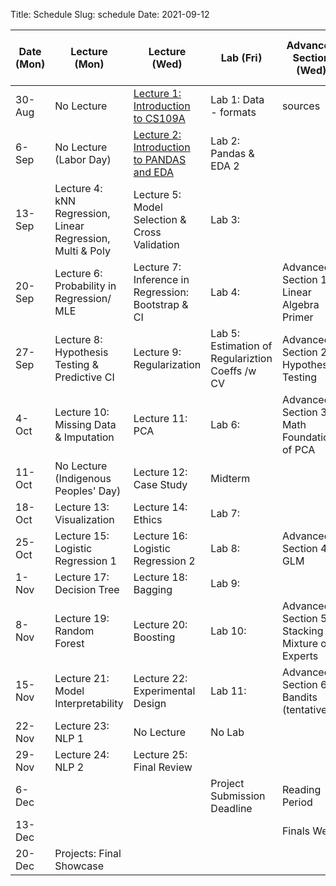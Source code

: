 Title: Schedule
Slug: schedule
Date: 2021-09-12


|Date (Mon)|Lecture (Mon)|Lecture (Wed)|Lab (Fri)|Advanced Section (Wed)|Assignment (R:Released Wed - D:Due Wed)||
|-----|-----|-----|-----|-----|-----|-----|
|30-Aug|No Lecture|[Lecture 1: Introduction to CS109A]({filename}/lectures/lecture01/index.md)|Lab 1: Data - formats| sources| & scraping||||
|6-Sep|No Lecture (Labor Day)|[Lecture 2: Introduction to PANDAS and EDA]({filename}/lectures/lecture02/index.md)|Lab 2: Pandas & EDA 2||R:HW1 - D:HW0||
|13-Sep|Lecture 4: kNN Regression, Linear Regression, Multi & Poly|Lecture 5: Model Selection & Cross Validation|Lab 3:||R:HW2 - D:HW1||
|20-Sep|Lecture 6: Probability in Regression/ MLE |Lecture 7: Inference in Regression: Bootstrap & CI|Lab 4:|Advanced Section 1: Linear Algebra Primer|R:HW3 - D:HW2||
|27-Sep|Lecture 8: Hypothesis Testing & Predictive CI|Lecture 9: Regularization|Lab 5: Estimation of Regulariztion Coeffs /w CV|Advanced Section 2: Hypothesis Testing|||
|4-Oct|Lecture 10: Missing Data & Imputation|Lecture 11: PCA|Lab 6:|Advanced Section 3: Math Foundations of PCA|R: HW4 - D: HW3||
|11-Oct|No Lecture (Indigenous Peoples' Day)|Lecture 12: Case Study|Midterm||||
|18-Oct|Lecture 13: Visualization|Lecture 14: Ethics|Lab 7:||R:HW5 - D:HW4||
|25-Oct|Lecture 15: Logistic Regression 1|Lecture 16: Logistic Regression 2|Lab 8:|Advanced Section 4: GLM|R:HW6 -  D:HW5||
|1-Nov|Lecture 17: Decision Tree|Lecture 18: Bagging|Lab 9:||||
|8-Nov|Lecture 19: Random Forest|Lecture 20: Boosting|Lab 10:|Advanced Section 5: Stacking & Mixture of Experts|R:HW7 -  D:HW6|R:HW7 - D:HW6|
|15-Nov|Lecture 21: Model Interpretability|Lecture 22: Experimental Design|Lab 11:|Advanced Section 6: Bandits (tentative)|||
|22-Nov|Lecture 23: NLP 1|No Lecture|No Lab||R:HW8 -  D:HW7||
|29-Nov|Lecture 24: NLP 2|Lecture 25: Final Review|||D:HW8||
|6-Dec|||Project Submission Deadline|Reading Period|||
|13-Dec||||Finals Week|||
|20-Dec|Projects: Final Showcase||||||
